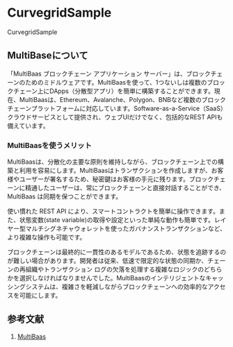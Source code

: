 # CurvegridSample
CurvegridSample

## MultiBaseについて

「MultiBaas ブロックチェーン アプリケーション サーバー」は、ブロックチェーンのためのミドルウェアです。MultiBaasを使って、1つないしは複数のブロックチェーン上にDApps（分散型アプリ）を簡単に構築することができます。現在、MultiBaasは、Ethereum、Avalanche、Polygon、BNBなど複数のブロックチェーンプラットフォームに対応しています。Software-as-a-Service（SaaS）クラウドサービスとして提供され、ウェブUIだけでなく、包括的なREST APIも備えています。

### MultiBaasを使うメリット

MultiBaasは、分散化の主要な原則を維持しながら、ブロックチェーン上での構築と利用を容易にします。MultiBaasはトランザクションを作成しますが、お客様やユーザーが署名するため、秘密鍵はお客様の手元に残ります。ブロックチェーンに精通したユーザーは、常にブロックチェーンと直接対話することができ、MultiBaas は同期を保つことができます。

使い慣れた REST API により、スマートコントラクトを簡単に操作できます。また、状態変数(state variable)の取得や設定といった単純な動作も簡単です。レイヤー型マルチシグネチャウォレットを使ったガバナンストランザクションなど、より複雑な操作も可能です。

ブロックチェーンは最終的に一貫性のあるモデルであるため、状態を追跡するのが難しい場合があります。開発者は従来、低速で限定的な状態の同期か、チェーンの再組織やトランザクション ログの欠落を処理する複雑なロジックのどちらかを選択しなければなりませんでした。MultiBaasのインテリジェントなキャッシングシステムは、複雑さを軽減しながらブロックチェーンへの効率的なアクセスを可能にします。

## 参考文献
1. [MultiBaas](https://docs.curvegrid.com/multibaas/)